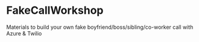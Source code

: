 # FakeCallWorkshop
Materials to build your own fake boyfriend/boss/sibling/co-worker call with Azure &amp; Twilio
